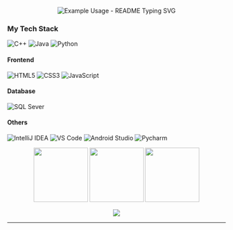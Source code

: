 <p align="center">
  <img src="https://readme-typing-svg.demolab.com/?lines=;🤟+Hello+Viewer+🤟;🔥+Welcome+to+my+profile+🔥;🔥+Thank+you+and+Have+a+good+day+🔥;&font=Fira%20Code&center=true&width=380&height=50&duration=4000&pause=100" alt="Example Usage - README Typing SVG">
</p>

### My Tech Stack
![C++](https://img.shields.io/badge/-C++-blue?logo=cplusplus)
![Java](https://img.shields.io/badge/Java-ED8B00?logo=openjdk&logoColor=white)
![Python](https://img.shields.io/badge/python-3670A0?logo=python&logoColor=ffdd54)

#### Frontend
![HTML5](https://img.shields.io/badge/-HTML5-%23E44D27?style=flat-square&logo=html5&logoColor=ffffff)
![CSS3](https://img.shields.io/badge/-CSS3-%231572B6?style=flat-square&logo=css3)
![JavaScript](https://img.shields.io/badge/-JavaScript-%23F7DF1C?style=flat-square&logo=javascript&logoColor=000000&labelColor=%23F7DF1C&color=%23FFCE5A)

#### Database
![SQL Sever](https://img.shields.io/badge/-SQLSever-336791?style=flat-square&logo=microsoft-sql-server)


#### Others
![IntelliJ IDEA](http://img.shields.io/badge/-IntelliJ%20IDEA-000000?style=flat-square&logo=intellij-idea&logoColor=ffffff)
![VS Code](http://img.shields.io/badge/-VS%20Code-007ACC?style=flat-square&logo=visual-studio-code&logoColor=ffffff)
![Android Studio](http://img.shields.io/badge/-Android%20Studio-3DDC84?style=flat-square&logo=android-studio&logoColor=ffffff)
![Pycharm](https://img.shields.io/badge/PyCharm-000000?logo=PyCharm&logoColor=white)

<div align="center">
<!--   "https://github-readme-stats.vercel.app/api?username=anuraghazra&rank_icon=percentile" -->
<img height="125px" src="https://github-readme-stats.vercel.app/api?username=ducvinh101101&show_icons=true&theme=dracula" />
<img height="125px" src="https://github-readme-stats.vercel.app/api/top-langs/?username=ducvinh101101&hide=html&layout=compact&theme=dracula" />
<img height="125px" src="https://github-readme-streak-stats.herokuapp.com/?user=ducvinh101101&hide=html&layout=compact&theme=dracula" />
<br>
  <p align="center">
<img src="https://github-trophies.vercel.app/?username=ducvinh101101&theme=gitdimmed&row=1&column=9">
</p>
<hr>
<!-- <img height="120px" src="https://github-readme-streak-stats.herokuapp.com/?user=Mr-1504&hide=html&layout=compact&theme=dracula" /> -->
</div>
<!--
**ducvinh101101/ducvinh101101** is a ✨ _special_ ✨ repository because its `README.md` (this file) appears on your GitHub profile.

Here are some ideas to get you started:

- 🔭 I’m currently working on ...
- 🌱 I’m currently learning ...
- 👯 I’m looking to collaborate on ...
- 🤔 I’m looking for help with ...
- 💬 Ask me about ...
- 📫 How to reach me: ...
- 😄 Pronouns: ...
- ⚡ Fun fact: ...
-->
